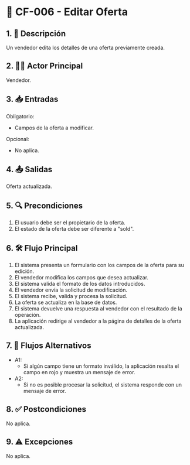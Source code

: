 # 🌟 CF-006 - Editar Oferta

## 1. 📝 Descripción  
Un vendedor edita los detalles de una oferta previamente creada.

## 2. 🧑‍💻 Actor Principal  
Vendedor.

## 3. 📥 Entradas  
Obligatorio:  
* Campos de la oferta a modificar.  

Opcional:  
* No aplica.

## 4. 📤 Salidas  
Oferta actualizada.

## 5. 🔍 Precondiciones 
1. El usuario debe ser el propietario de la oferta.  
2. El estado de la oferta debe ser diferente a "sold".

## 6. 🛠 Flujo Principal  
1. El sistema presenta un formulario con los campos de la oferta para su edición.  
2. El vendedor modifica los campos que desea actualizar.  
3. El sistema valida el formato de los datos introducidos.  
4. El vendedor envía la solicitud de modificación.  
5. El sistema recibe, valida y procesa la solicitud.  
6. La oferta se actualiza en la base de datos.  
7. El sistema devuelve una respuesta al vendedor con el resultado de la operación.  
8. La aplicación redirige al vendedor a la página de detalles de la oferta actualizada.

## 7. 🔄 Flujos Alternativos  
* A1:  
    * Si algún campo tiene un formato inválido, la aplicación resalta el campo en rojo y muestra un mensaje de error.  
* A2:  
    * Si no es posible procesar la solicitud, el sistema responde con un mensaje de error.

## 8. ✅ Postcondiciones  
No aplica.

## 9. ⚠️ Excepciones  
No aplica.
